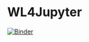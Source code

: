 # WL4Jupyter

[![Binder](https://mybinder.org/badge_logo.svg)](https://mybinder.org/v2/gh/nevermind78/WL4Jupyter/main)
